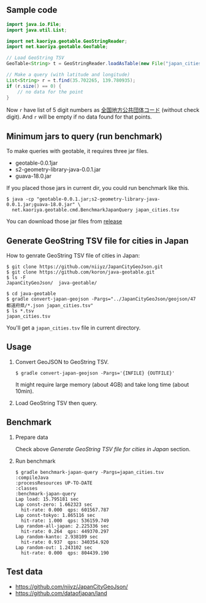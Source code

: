 ## Sample code

```java
import java.io.File;
import java.util.List;

import net.kaoriya.geotable.GeoStringReader;
import net.kaoriya.geotable.GeoTable;

// Load GeoString TSV
GeoTable<String> t = GeoStringReader.loadAsTable(new File("japan_cities.tsv"));

// Make a query (with latitude and longitude)
List<String> r = t.find(35.702265, 139.780935);
if (r.size() == 0) {
    // no data for the point
}
```

Now `r` have list of 5 digit numbers as [全国地方公共団体コード][2] (without
check digit).  And `r` will be empty if no data found for that points.

## Minimum jars to query (run benchmark)

To make queries with geotable, it requires three jar files.

*   geotable-0.0.1jar
*   s2-geometry-library-java-0.0.1.jar
*   guava-18.0.jar

If you placed those jars in current dir, you could run benchmark like this.

    $ java -cp "geotable-0.0.1.jar;s2-geometry-library-java-0.0.1.jar;guava-18.0.jar" \
      net.kaoriya.geotable.cmd.BenchmarkJapanQuery japan_cities.tsv

You can download those jar files from [release][1]

## Generate GeoString TSV file for cities in Japan

How to genrate GeoString TSV file of cities in Japan:

```
$ git clone https://github.com/niiyz/JapanCityGeoJson.git
$ git clone https://github.com/koron/java-geotable.git
$ ls -F
JapanCityGeoJson/  java-geotable/

$ cd java-geotable
$ gradle convert-japan-geojson -Pargs="../JapanCityGeoJson/geojson/47都道府県/*.json japan_cities.tsv"
$ ls *.tsv
japan_cities.tsv
```

You'll get a `japan_cities.tsv` file in current directory.

## Usage

1.  Convert GeoJSON to GeoString TSV.

        $ gradle convert-japan-geojson -Pargs='{INFILE} {OUTFILE}'

    It might require large memory (about 4GB) and take long time (about 10min).

2.  Load GeoString TSV then query.

## Benchmark

1.  Prepare data

    Check above *Generate GeoString TSV file for cities in Japan* section.

2.  Run benchmark

    ```
    $ gradle benchmark-japan-query -Pargs=japan_cities.tsv
    :compileJava
    :processResources UP-TO-DATE
    :classes
    :benchmark-japan-query
    Lap load: 15.795181 sec
    Lap const-zero: 1.662323 sec
      hit-rate: 0.000  qps: 601567.787
    Lap const-tokyo: 1.865116 sec
      hit-rate: 1.000  qps: 536159.749
    Lap random-all-japan: 2.225336 sec
      hit-rate: 0.264  qps: 449370.297
    Lap random-kanto: 2.938109 sec
      hit-rate: 0.937  qps: 340354.920
    Lap random-out: 1.243102 sec
      hit-rate: 0.000  qps: 804439.190
    ```

## Test data

*   <https://github.com/niiyz/JapanCityGeoJson/>
*   <https://github.com/dataofjapan/land>

[1]:https://github.com/koron/java-geotable/releases/v0.0.1
[2]:http://www.soumu.go.jp/denshijiti/code.html
